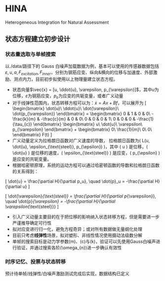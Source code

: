 # HINA
Heterogeneous Integration for Natural Assessment

## 状态方程建立初步设计

### 状态量选取与单帧搜索

以./data/路径下的 Gauss 白噪声加载数据为例，基本可以使用的传感器数据包括$\varepsilon, u, a, F_{excitation}, F_{inner}$，分别为钢筋应变、纵向&横向的位移与加速度、外部激励、测点内力，目前初步拟使用以上物理量建立状态方程。

- 状态向量$\vec{x} = [u, \ddot{u}, \varepsilon, p_{\varepsilon}]$，其中$u$为位移，$\varepsilon$为钢筋应变，$p_{\varepsilon}$为应变的共轭变量，或者广义动量
- 对于线弹性范围内，状态转移方程可以为：$\dot{x} = Ax + Bf$，可以展开为
  \[
  \begin{bmatrix}
  \dot{u}\\
  \ddot{u}\\
  \dot{\varepsilon}\\
  \dot{p_{\varepsilon}}
  \end{bmatrix} =
  \begin{bmatrix}
  0 & 1 & 0 & 0\\
  -\frac{k}{m} & -\frac{c}{m} & 0 & 0\\
  0 & 0 & 0 & 1\\
  0 & 0 & 0 & -\frac{1}{\tau_{c}}
  \end{bmatrix}
  \begin{bmatrix}
  u\\
  \dot{u}\\
  \varepsilon\\
  p_{\varepsilon}
  \end{bmatrix} +
  \begin{bmatrix}
  0\\
  \frac{1}{m}\\
  0\\
  0\\
  \end{bmatrix} F(t)
  \]
- 广义动量定义为拉格朗日函数对广义速度的导数， 拉格朗日函数为\( L(u, \dot{u}, \epsilon_{\text{steel}}, p_{\epsilon}) \)，其中 \( u \) 是位移，\( \dot{u} \) 是位移的速度，\( \epsilon_{\text{steel}} \) 是应变，\( p_{\epsilon} \) 是应变的共轭变量。
-   根据哈密顿原理，系统的运动方程可以通过哈密顿函数的导数和拉格朗日函数的关系得到：

   \[
   \dot{u} = \frac{\partial H}{\partial p_u}, \quad \dot{p}_u = -\frac{\partial H}{\partial u}
   \]

   \[
   \dot{\varepsilon}_{\text{steel}} = \frac{\partial H}{\partial p_{\varepsilon}}, \quad \dot{p}_{\varepsilon} = -\frac{\partial H}{\partial \varepsilon_{\text{steel}}}
   \]
- 引入广义动量主要目的在于把位移的影响纳入状态转移方程，但是需要进一步严谨推导确定可行性
- 拟对应变进行归一化，避免方程奇异；或对所有数据做无量纲化处理
- 目前只考虑**线弹性**场景，拟对塑形、非线性情况使用摄动法级数分解
- 单帧的搜索目标是动力学参数\(m\)、\(c\)与\(k\)，验证可以先使用Gauss白噪声进行验证，并通过搜索各阶\(\omega_{n}\)进一步确认有效性

### 时序记忆、投票与状态转移

预计待单帧/线弹性/白噪声激励测试完成后实现，数据结构已定义
